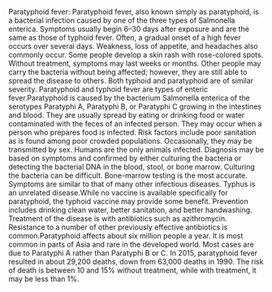 Paratyphoid fever: Paratyphoid fever, also known simply as paratyphoid, is a bacterial infection caused by one of the three types of Salmonella enterica. Symptoms usually begin 6–30 days after exposure and are the same as those of typhoid fever. Often, a gradual onset of a high fever occurs over several days. Weakness, loss of appetite, and headaches also commonly occur. Some people develop a skin rash with rose-colored spots. Without treatment, symptoms may last weeks or months. Other people may carry the bacteria without being affected; however, they are still able to spread the disease to others. Both typhoid and paratyphoid are of similar severity. Paratyphoid and typhoid fever are types of enteric fever.Paratyphoid is caused by the bacterium Salmonella enterica of the serotypes Paratyphi A, Paratyphi B, or Paratyphi C growing in the intestines and blood. They are usually spread by eating or drinking food or water contaminated with the feces of an infected person. They may occur when a person who prepares food is infected. Risk factors include poor sanitation as is found among poor crowded populations. Occasionally, they may be transmitted by sex. Humans are the only animals infected. Diagnosis may be based on symptoms and confirmed by either culturing the bacteria or detecting the bacterial DNA in the blood, stool, or bone marrow. Culturing the bacteria can be difficult. Bone-marrow testing is the most accurate. Symptoms are similar to that of many other infectious diseases. Typhus is an unrelated disease.While no vaccine is available specifically for paratyphoid, the typhoid vaccine may provide some benefit. Prevention includes drinking clean water, better sanitation, and better handwashing. Treatment of the disease is with antibiotics such as azithromycin. Resistance to a number of other previously effective antibiotics is common.Paratyphoid affects about six million people a year. It is most common in parts of Asia and rare in the developed world. Most cases are due to Paratyphi A rather than Paratyphi B or C. In 2015, paratyphoid fever resulted in about 29,200 deaths, down from 63,000 deaths in 1990. The risk of death is between 10 and 15% without treatment, while with treatment, it may be less than 1%.
